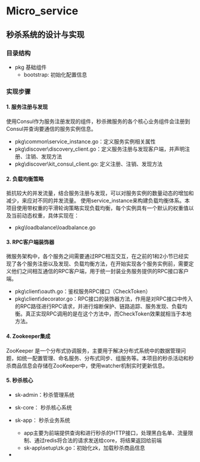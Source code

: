 # Micro_service
## 秒杀系统的设计与实现
### 目录结构
- pkg 基础组件
    - bootstrap: 初始化配置信息
### 实现步骤
#### 1. 服务注册与发现
  使用Consul作为服务注册发现的组件，秒杀微服务的各个核心业务组件会注册到Consul并查询要通信的服务实例信息。
- pkg\common\service_instance.go：定义服务实例相关属性
- pkg\discover\discovery_client.go：定义服务注册与发现客户端，并声明注册、注销、发现方法
- pkg\discover\kit_consul_client.go: 定义注册、注销、发现方法
#### 2. 负载均衡策略
  抵抗较大的并发流量，结合服务注册与发现，可以对服务实例的数量动态的增加和减少，来应对不同的并发流量。
使用service_instance来构建负载均衡体系。本项目使用带权重的平滑轮询策略实现负载均衡，每个实例具有一个默认的权重值以及当前动态权重，具体实现在：
- pkg\loadbalance\loadbalance.go
#### 3. RPC客户端装饰器
  微服务架构中，各个服务之间需要通过RPC相互交互，在之前的1和2小节已经实现了各个服务注册以及发现、负载均衡方法，在开始实现各个服务实例前，需要定义他们之间相互通信的RPC客户端，用于统一封装业务服务提供的RPC接口客户端。
- pkg\client\oauth.go：鉴权服务RPC接口（CheckToken）
- pkg\client\decorator.go：RPC接口的装饰器方法，作用是对RPC接口中传入的RPC路径进行RPC请求，并进行熔断保护、链路追踪、服务发现、负载均衡。真正实现RPC调用的是在这个方法中，而CheckToken效果就相当于本地方法。
#### 4. Zookeeper集成
ZooKeeper 是一个分布式协调服务，主要用于解决分布式系统中的数据管理问题，如统一配置管理、命名服务、分布式同步、组服务等。本项目的秒杀活动和秒杀商品信息会存储在ZooKeeper中，使用watcher机制实时更新信息。
#### 5. 秒杀核心
- sk-admin：秒杀管理系统
- sk-core： 秒杀核心系统
- sk-app：  秒杀业务系统
    - app主要为前端提供查询和进行秒杀的HTTP接口，处理黑白名单、流量限制、通过redis将合法的请求发送给core，将结果返回给前端
    - sk-app\setup\zk.go：初始化zk，加载秒杀商品信息

- 